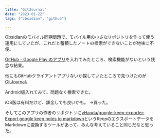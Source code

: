 ```yaml
---
title: "GitJournal"
date: "2023-01-22"
tags: ["obsidian", "github"]

---
```


Obsidianのモバイル同期問題で、モバイル用の小さなリポジトリを作って使う運用にしていたが、これだと蓄積したノートの検索ができないことが地味に不便。

[GitHub - Google Play のアプリ](https://play.google.com/store/apps/details?id=com.github.android&hl=ja&gl=US)を入れてみたところ、検索機能がないという残念な結果。

他にもGitHubクライアントアプリないか探していたところで見つけたのが[GitJournal](https://gitjournal.io/)。

Android版入れてみて、問題なく検索できた。

iOS版は有料だけど、課金しても良いかも。
→買った。

そしてこのアプリの作者のリポジトリに[vHanda/google-keep-exporter: Export google keep notes to markdown](https://github.com/vHanda/google-keep-exporter)というKeepのエクスポートデータをMarkdownに変換するツールがあって、みんな考えていること同じだなと思った。
